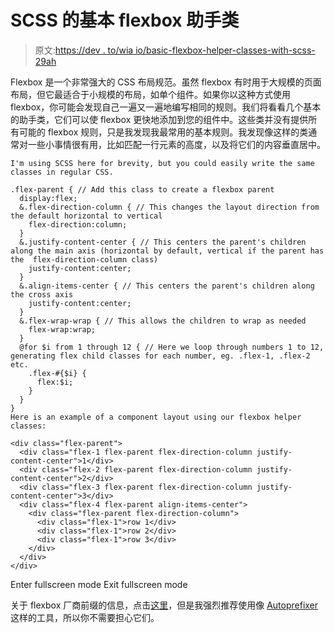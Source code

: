 # SCSS 的基本 flexbox 助手类

> 原文:[https://dev . to/wia io/basic-flexbox-helper-classes-with-scss-29ah](https://dev.to/wiaio/basic-flexbox-helper-classes-with-scss-29ah)

Flexbox 是一个非常强大的 CSS 布局规范。虽然 flexbox 有时用于大规模的页面布局，但它最适合于小规模的布局，如单个组件。如果你以这种方式使用 flexbox，你可能会发现自己一遍又一遍地编写相同的规则。我们将看看几个基本的助手类，它们可以使 flexbox 更快地添加到您的组件中。这些类并没有提供所有可能的 flexbox 规则，只是我发现我最常用的基本规则。我发现像这样的类通常对一些小事情很有用，比如匹配一行元素的高度，以及将它们的内容垂直居中。

```
I'm using SCSS here for brevity, but you could easily write the same classes in regular CSS.

.flex-parent { // Add this class to create a flexbox parent
  display:flex;
  &.flex-direction-column { // This changes the layout direction from the default horizontal to vertical
    flex-direction:column;
  }
  &.justify-content-center { // This centers the parent's children along the main axis (horizontal by default, vertical if the parent has the  flex-direction-column class)
    justify-content:center;
  }
  &.align-items-center { // This centers the parent's children along the cross axis
    justify-content:center;
  }
  &.flex-wrap-wrap { // This allows the children to wrap as needed
    flex-wrap:wrap;
  }
  @for $i from 1 through 12 { // Here we loop through numbers 1 to 12, generating flex child classes for each number, eg. .flex-1, .flex-2 etc.
    .flex-#{$i} {
      flex:$i;
    }
  }
}
Here is an example of a component layout using our flexbox helper classes:

<div class="flex-parent">
  <div class="flex-1 flex-parent flex-direction-column justify-content-center">1</div>
  <div class="flex-2 flex-parent flex-direction-column justify-content-center">2</div>
  <div class="flex-3 flex-parent flex-direction-column justify-content-center">3</div>
  <div class="flex-4 flex-parent align-items-center">
    <div class="flex-parent flex-direction-column">
      <div class="flex-1">row 1</div>
      <div class="flex-1">row 2</div>
      <div class="flex-1">row 3</div>
    </div>
  </div>
</div> 
```

Enter fullscreen mode Exit fullscreen mode

关于 flexbox 厂商前缀的信息，点击[这里](http://ptb2.me/flexbox/)，但是我强烈推荐使用像 [Autoprefixer](https://github.com/postcss/autoprefixer) 这样的工具，所以你不需要担心它们。